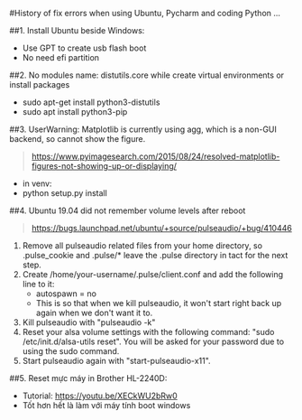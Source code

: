 #History of fix errors when using Ubuntu, Pycharm and coding Python ...

##1. Install Ubuntu beside Windows:
- Use GPT to create usb flash boot 
- No need efi partition

##2. No modules name: distutils.core while create virtual environments or install packages
- sudo apt-get install python3-distutils<br>
- sudo apt install python3-pip

##3. UserWarning: Matplotlib is currently using agg, which is a non-GUI backend, so cannot show the figure.
>https://www.pyimagesearch.com/2015/08/24/resolved-matplotlib-figures-not-showing-up-or-displaying/ <br>
- in venv: <br>
- python setup.py install

##4. Ubuntu 19.04 did not remember volume levels after reboot
>https://bugs.launchpad.net/ubuntu/+source/pulseaudio/+bug/410446 <br>
1. Remove all pulseaudio related files from your home directory, so .pulse_cookie and .pulse/* leave the .pulse directory in tact for the next step.
2. Create /home/your-username/.pulse/client.conf and add the following line to it: <br>
    - autospawn = no <br>
    - This is so that when we kill pulseaudio, it won't start right back up again when we don't want it to.
3. Kill pulseaudio with "pulseaudio -k"
4. Reset your alsa volume settings with the following command: "sudo /etc/init.d/alsa-utils reset". You will be asked for your password due to using the sudo command.
5. Start pulseaudio again with "start-pulseaudio-x11".

##5. Reset mực máy in Brother HL-2240D: 
- Tutorial: https://youtu.be/XECkWU2bRw0
- Tốt hơn hết là làm với máy tính boot windows

